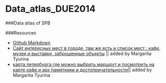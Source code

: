 Data_atlas_DUE2014
==================

###Data atlas of SPB



###Resources

- [Github Markdown](https://help.github.com/articles/github-flavored-markdown/)
- [Сайт интересных мест в городе, там же есть и список мест : кафе, музеи и выставки, заброшенные объекты](http://droogie.ru) || added by Margarita Tyurina
- [карта петербурга где можно выбрать маршрут и посмотреть на карте кафе и арх памятники и достопричательности](http://www.ilovepetersburg.ru/map)|| added by Margarita Tyurina
